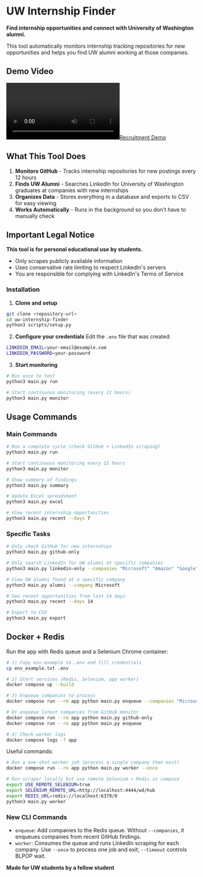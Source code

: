 # UW Internship Finder

**Find internship opportunities and connect with University of Washington alumni.**

This tool automatically monitors internship tracking repositories for new opportunities and helps you find UW alumni working at those companies.

## Demo Video

[![Recruitment Demo](./Recruitment.mp4)](./Recruitment.mp4)

## What This Tool Does

1. **Monitors GitHub** - Tracks internship repositories for new postings every 12 hours
2. **Finds UW Alumni** - Searches LinkedIn for University of Washington graduates at companies with new internships
3. **Organizes Data** - Stores everything in a database and exports to CSV for easy viewing
4. **Works Automatically** - Runs in the background so you don't have to manually check

## Important Legal Notice

**This tool is for personal educational use by students.**
- Only scrapes publicly available information
- Uses conservative rate limiting to respect LinkedIn's servers
- You are responsible for complying with LinkedIn's Terms of Service


### Installation

1. **Clone and setup**
```bash
git clone <repository-url>
cd uw-internship-finder
python3 scripts/setup.py
```

2. **Configure your credentials**
Edit the `.env` file that was created:
```bash
LINKEDIN_EMAIL=your-email@example.com
LINKEDIN_PASSWORD=your-password
```

3. **Start monitoring**
```bash
# Run once to test
python3 main.py run

# Start continuous monitoring (every 12 hours)
python3 main.py monitor
```

## Usage Commands

### Main Commands

```bash
# Run a complete cycle (check GitHub + LinkedIn scraping)
python3 main.py run

# Start continuous monitoring every 12 hours
python3 main.py monitor

# Show summary of findings
python3 main.py summary

# Update Excel spreadsheet
python3 main.py excel

# View recent internship opportunities
python3 main.py recent --days 7
```

### Specific Tasks

```bash
# Only check GitHub for new internships
python3 main.py github-only

# Only search LinkedIn for UW alumni at specific companies
python3 main.py linkedin-only --companies "Microsoft" "Amazon" "Google"

# View UW alumni found at a specific company
python3 main.py alumni --company Microsoft

# See recent opportunities from last 14 days
python3 main.py recent --days 14

# Export to CSV
python3 main.py export
```

## Docker + Redis 

Run the app with Redis queue and a Selenium Chrome container:

```bash
# 1) Copy env-example to .env and fill credentials
cp env_example.txt .env

# 2) Start services (Redis, Selenium, app worker)
docker compose up --build

# 3) Enqueue companies to process
docker compose run --rm app python main.py enqueue --companies "Microsoft" "Amazon"

# Or enqueue latest companies from GitHub monitor
docker compose run --rm app python main.py github-only
docker compose run --rm app python main.py enqueue

# 4) Check worker logs
docker compose logs -f app
```

Useful commands:
```bash
# Run a one-shot worker job (process a single company then exit)
docker compose run --rm app python main.py worker --once

# Run scraper locally but use remote Selenium + Redis in compose
export USE_REMOTE_SELENIUM=true
export SELENIUM_REMOTE_URL=http://localhost:4444/wd/hub
export REDIS_URL=redis://localhost:6379/0
python3 main.py worker
```

### New CLI Commands

- `enqueue`: Add companies to the Redis queue. Without `--companies`, it enqueues companies from recent GitHub findings.
- `worker`: Consumes the queue and runs LinkedIn scraping for each company. Use `--once` to process one job and exit; `--timeout` controls BLPOP wait.



**Made for UW students by a fellow student**   
